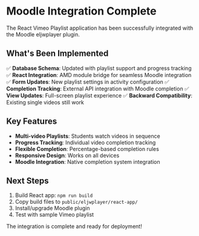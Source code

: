 # Moodle Integration Complete

The React Vimeo Playlist application has been successfully integrated with the Moodle eljwplayer plugin.

## What's Been Implemented

✅ **Database Schema**: Updated with playlist support and progress tracking
✅ **React Integration**: AMD module bridge for seamless Moodle integration  
✅ **Form Updates**: New playlist settings in activity configuration
✅ **Completion Tracking**: External API integration with Moodle completion
✅ **View Updates**: Full-screen playlist experience
✅ **Backward Compatibility**: Existing single videos still work

## Key Features

- **Multi-video Playlists**: Students watch videos in sequence
- **Progress Tracking**: Individual video completion tracking
- **Flexible Completion**: Percentage-based completion rules
- **Responsive Design**: Works on all devices
- **Moodle Integration**: Native completion system integration

## Next Steps

1. Build React app: `npm run build`
2. Copy build files to `public/eljwplayer/react-app/`
3. Install/upgrade Moodle plugin
4. Test with sample Vimeo playlist

The integration is complete and ready for deployment!